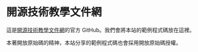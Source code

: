 # 開源技術教學文件網

這是[開源技術教學文件網](https://opensourcedoc.com/)的官方 GitHub。我們會將本站的範例程式碼放在這裡。

本著開放原始碼的精神，本站分享的範例程式碼也會採用開放原始碼授權。
